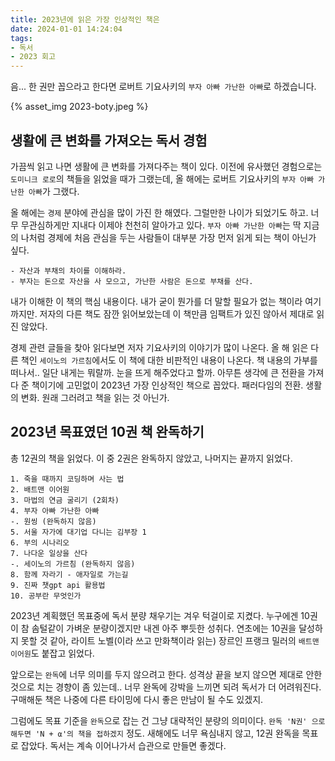 ```yaml
---
title: 2023년에 읽은 가장 인상적인 책은
date: 2024-01-01 14:24:04
tags:
- 독서
- 2023 회고
---
```


음... 한 권만 꼽으라고 한다면 
로버트 기요사키의 `부자 아빠 가난한 아빠`로 하겠습니다.

{% asset_img 2023-boty.jpeg %}

<!--more-->

## 생활에 큰 변화를 가져오는 독서 경험

가끔씩 읽고 나면 생활에 큰 변화를 가져다주는 책이 있다. 이전에 유사했던 경험으로는 `도미니크 로로`의 책들을 읽었을 때가 그랬는데, 올 해에는 로버트 기요사키의 `부자 아빠 가난한 아빠`가 그랬다.

올 해에는 `경제` 분야에 관심을 많이 가진 한 해였다. 그럴만한 나이가 되었기도 하고. 너무 무관심하게만 지내다 이제야 천천히 알아가고 있다. `부자 아빠 가난한 아빠`는 딱 지금의 나처럼 경제에 처음 관심을 두는 사람들이 대부분 가장 먼저 읽게 되는 책이 아닌가 싶다.

    - 자산과 부채의 차이를 이해하라.
    - 부자는 돈으로 자산을 사 모으고, 가난한 사람은 돈으로 부채를 산다.

내가 이해한 이 책의 핵심 내용이다. 내가 굳이 뭔가를 더 말할 필요가 없는 책이라 여기까지만. 저자의 다른 책도 잠깐 읽어보았는데 이 책만큼 임팩트가 있진 않아서 제대로 읽진 않았다. 

경제 관련 글들을 찾아 읽다보면 저자 기요사키의 이야기가 많이 나온다. 올 해 읽은 다른 책인 `세이노의 가르침`에서도 이 책에 대한 비판적인 내용이 나온다. 책 내용의 가부를 떠나서.. 일단 내게는 뭐랄까. 눈을 뜨게 해주었다고 할까. 아무튼 생각에 큰 전환을 가져다 준 책이기에 고민없이 2023년 가장 인상적인 책으로 꼽았다. 패러다임의 전환. 생활의 변화. 원래 그러려고 책을 읽는 것 아닌가.

## 2023년 목표였던 10권 책 완독하기

총 12권의 책을 읽었다. 이 중 2권은 완독하지 않았고, 나머지는 끝까지 읽었다. 

    1. 죽을 때까지 코딩하며 사는 법
    2. 배트맨 이어원
    3. 마법의 연금 굴리기 (2회차)
    4. 부자 아빠 가난한 아빠
    -. 원씽 (완독하지 않음)
    5. 서울 자가에 대기업 다니는 김부장 1
    6. 부의 시나리오
    7. 나다운 일상을 산다
    -. 세이노의 가르침 (완독하지 않음)
    8. 함께 자라기 - 애자일로 가는길
    9. 진짜 챗gpt api 활용법
    10. 공부란 무엇인가

2023년 계획했던 목표중에 독서 분량 채우기는 겨우 턱걸이로 지켰다. 누구에겐 10권이 참 솜털같이 가벼운 분량이겠지만 내겐 아주 뿌듯한 성취다. 연초에는 10권을 달성하지 못할 것 같아, 라이트 노벨(이라 쓰고 만화책이라 읽는) 장르인 프랭크 밀러의 `배트맨 이어원`도 붙잡고 읽었다.

앞으로는 `완독`에 너무 의미를 두지 않으려고 한다. 성격상 끝을 보지 않으면 제대로 안한 것으로 치는 경향이 좀 있는데.. 너무 완독에 강박을 느끼면 되려 독서가 더 어려워진다. 구매해둔 책은 나중에 다른 타이밍에 다시 좋은 만남이 될 수도 있겠지.

그럼에도 목표 기준을 `완독`으로 잡는 건 그냥 대략적인 분량의 의미이다. `완독 'N권' 으로 해두면 'N + ⍺'의 책을 접하겠지` 정도. 새해에도 너무 욕심내지 않고, 12권 완독을 목표로 잡았다. 독서는 계속 이어나가서 습관으로 만들면 좋겠다.
